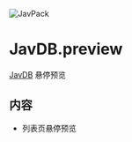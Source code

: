 ![JavPack](https://raw.githubusercontent.com/bolin-dev/JavPack/main/static/logo.png "logo")

# JavDB.preview

[JavDB](https://javdb.com/) 悬停预览

## 内容

- 列表页悬停预览
